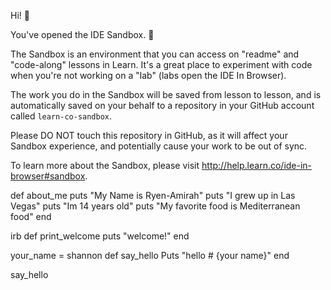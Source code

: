 Hi! 👋

You've opened the IDE Sandbox. 🎉

The Sandbox is an environment that you can access on "readme" and "code-along" lessons in Learn. It's a great place to experiment with code when you're not working on a "lab" (labs open the IDE In Browser).

The work you do in the Sandbox will be saved from lesson to lesson, and is automatically saved on your behalf to a repository in your GitHub account called `learn-co-sandbox`.

Please DO NOT touch this repository in GitHub, as it will affect your Sandbox experience, and potentially cause your work to be out of sync.

To learn more about the Sandbox, please visit http://help.learn.co/ide-in-browser#sandbox.

def about_me
puts "My Name is Ryen-Amirah"
puts "I grew up in Las Vegas"
puts "Im 14 years old"
puts "My favorite food is Mediterranean food"
end

irb
def print_welcome
puts "welcome!"
end

your_name = shannon 
def say_hello
Puts "hello # {your name}"
end

say_hello

